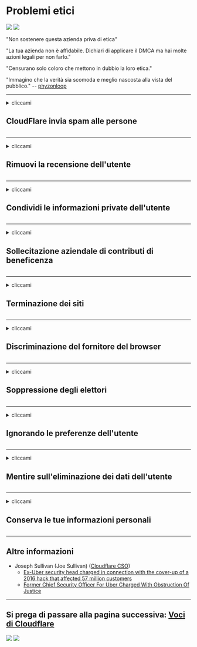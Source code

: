 # Problemi etici

![](https://codeberg.org/crimeflare/stop_cloudflare/media/branch/master/image/itsreallythatbad.jpg)
![](https://codeberg.org/crimeflare/stop_cloudflare/media/branch/master/image/telegram/c81238387627b4bfd3dcd60f56d41626.jpg)

"Non sostenere questa azienda priva di etica"

"La tua azienda non è affidabile. Dichiari di applicare il DMCA ma hai molte azioni legali per non farlo."

"Censurano solo coloro che mettono in dubbio la loro etica."

"Immagino che la verità sia scomoda e meglio nascosta alla vista del pubblico."  -- [phyzonloop](https://twitter.com/phyzonloop)


---


<details>
<summary>cliccami

## CloudFlare invia spam alle persone
</summary>


Cloudflare sta inviando e-mail di spam a utenti non Cloudflare.

- Invia e-mail solo agli abbonati che hanno aderito
- Quando l'utente dice "interrompi", interrompi l'invio di email

È così semplice. Ma a Cloudflare non interessa.
Cloudflare ha affermato che l'utilizzo del servizio può bloccare tutti gli spammer o gli aggressori.
Come possiamo fermare Cloudflare senza attivare Cloudflare?


| 🖼 | 🖼 |
| --- | --- |
| ![](https://codeberg.org/crimeflare/stop_cloudflare/media/branch/master/image/cfspam01.jpg) | ![](https://codeberg.org/crimeflare/stop_cloudflare/media/branch/master/image/cfspam03.jpg) |
| ![](https://codeberg.org/crimeflare/stop_cloudflare/media/branch/master/image/cfspam02.jpg) | ![](https://codeberg.org/crimeflare/stop_cloudflare/media/branch/master/image/cfspambrittany.jpg)<br>![](https://codeberg.org/crimeflare/stop_cloudflare/media/branch/master/image/cfspamtwtr.jpg) |

</details>

---

<details>
<summary>cliccami

## Rimuovi la recensione dell'utente
</summary>


Cloudflare censura le recensioni negative.
Se pubblichi un testo anti-Cloudflare su Twitter, hai la possibilità di ottenere una risposta dal dipendente di Cloudflare con il messaggio "No, non è".
Se pubblichi una recensione negativa su qualsiasi sito di recensioni, cercheranno di censurarla.


| 🖼 | 🖼 |
| --- | --- |
| ![](https://codeberg.org/crimeflare/stop_cloudflare/media/branch/master/image/cfcenrev_01.jpg)<br>![](https://codeberg.org/crimeflare/stop_cloudflare/media/branch/master/image/cfcenrev_02.jpg) | ![](https://codeberg.org/crimeflare/stop_cloudflare/media/branch/master/image/cfcenrev_03.jpg) |

</details>

---

<details>
<summary>cliccami

## Condividi le informazioni private dell'utente
</summary>


Cloudflare ha un enorme problema di molestie.
Cloudflare condivide le informazioni personali di coloro che si lamentano dei siti ospitati.
A volte ti chiedono di fornire il tuo vero ID.
Se non vuoi essere molestato, aggredito, schiacciato o ucciso, è meglio che tu stia lontano dai siti Web di Cloudflared.


| 🖼 | 🖼 |
| --- | --- |
| ![](https://codeberg.org/crimeflare/stop_cloudflare/media/branch/master/image/cfdox_what.jpg) | ![](https://codeberg.org/crimeflare/stop_cloudflare/media/branch/master/image/cfdox_swat.jpg) |
| ![](https://codeberg.org/crimeflare/stop_cloudflare/media/branch/master/image/cfdox_kill.jpg) | ![](https://codeberg.org/crimeflare/stop_cloudflare/media/branch/master/image/cfdox_threat.jpg) |
| ![](https://codeberg.org/crimeflare/stop_cloudflare/media/branch/master/image/cfdox_dox.jpg) | ![](https://codeberg.org/crimeflare/stop_cloudflare/media/branch/master/image/cfdox_ex1.jpg)<br>![](https://codeberg.org/crimeflare/stop_cloudflare/media/branch/master/image/cfdox_ex2.jpg) |

</details>

---

<details>
<summary>cliccami

## Sollecitazione aziendale di contributi di beneficenza
</summary>


CloudFlare chiede contributi di beneficenza.
È piuttosto spaventoso che una società americana chieda beneficenza insieme a organizzazioni senza scopo di lucro che hanno buone cause.
Se ti piace bloccare le persone o sprecare il tempo di altre persone, potresti ordinare delle pizze per i dipendenti di Cloudflare.


![](https://codeberg.org/crimeflare/stop_cloudflare/media/branch/master/image/cfdonate.jpg)

</details>

---

<details>
<summary>cliccami

## Terminazione dei siti
</summary>


Cosa farai se il tuo sito si interrompe improvvisamente?
Ci sono rapporti secondo cui Cloudflare sta eliminando la configurazione dell'utente o interrompendo il servizio senza alcun preavviso, in silenzio.
Ti suggeriamo di trovare un fornitore migliore.

![](https://codeberg.org/crimeflare/stop_cloudflare/media/branch/master/image/cftmnt.jpg)

</details>

---

<details>
<summary>cliccami

## Discriminazione del fornitore del browser
</summary>


CloudFlare offre un trattamento preferenziale a coloro che utilizzano Firefox mentre offre un trattamento ostile agli utenti di non-Tor-Browser su Tor.
Anche gli utenti Tor che si rifiutano giustamente di eseguire javascript non liberi ricevono un trattamento ostile.
Questa disuguaglianza di accesso è un abuso della neutralità della rete e un abuso di potere.

![](https://codeberg.org/crimeflare/stop_cloudflare/media/branch/master/image/browdifftbcx.gif)

- A sinistra: Tor Browser, a destra: Chrome. Stesso indirizzo IP.

![](https://codeberg.org/crimeflare/stop_cloudflare/media/branch/master/image/browserdiff.jpg)

- A sinistra: Tor Browser Javascript disabilitato, Cookie abilitato
- A destra: Chrome Javascript abilitato, Cookie disabilitato

![](https://codeberg.org/crimeflare/stop_cloudflare/media/branch/master/image/cfsiryoublocked.jpg)

- QuteBrowser (browser minore) senza Tor (IP Clearnet)

![](https://codeberg.org/crimeflare/stop_cloudflare/media/branch/master/image/lynx_cloudflare.gif)

- Lynx


| ***Browser*** | ***Accesso al trattamento*** |
| --- | --- |
| Tor Browser (Javascript abilitato) | accesso consentito |
| Firefox (Javascript abilitato) | accesso degradato |
| Chromium (Javascript abilitato) | accesso degradato |
| Chromium or Firefox (Javascript disabilitato) | accesso negato |
| Chromium or Firefox (Cookie disabilitato) | accesso negato |
| QuteBrowser | accesso negato |
| lynx | accesso negato |
| w3m | accesso negato |
| wget | accesso negato |


Perché non utilizzare il pulsante Audio per risolvere la sfida facile?

Sì, c'è un pulsante audio, ma non funziona sempre su Tor.
Riceverai questo messaggio quando fai clic su di esso:

```
Riprovare più tardi
Il tuo computer o rete potrebbe inviare query automatizzate.
Per proteggere i nostri utenti, al momento non possiamo elaborare la tua richiesta.
Per maggiori dettagli visita la nostra pagina di aiuto
```

</details>

---

<details>
<summary>cliccami

## Soppressione degli elettori
</summary>


Gli elettori negli stati degli Stati Uniti si registrano per votare, infine, attraverso il sito web del segretario di stato nello stato di residenza.
Gli uffici della segreteria di stato controllati dai repubblicani si impegnano nella soppressione degli elettori inviando tramite proxy il sito web del segretario di stato attraverso Cloudflare.
Il trattamento ostile di Cloudflare nei confronti degli utenti Tor, la sua posizione MITM come punto di sorveglianza globale centralizzato e il suo ruolo dannoso in generale rendono i potenziali elettori riluttanti a registrarsi.
I liberali in particolare tendono ad abbracciare la privacy.
I moduli di registrazione degli elettori raccolgono informazioni sensibili sull'inclinazione politica di un elettore, l'indirizzo fisico personale, il numero di previdenza sociale e la data di nascita.
La maggior parte degli stati rende pubblicamente disponibile solo un sottoinsieme di tali informazioni, ma Cloudflare vede tutte quelle informazioni quando qualcuno si registra per votare.

Tieni presente che la registrazione cartacea non elude Cloudflare perché il personale addetto alla segreteria dello stato per l'immissione dei dati utilizzerà probabilmente il sito Web di Cloudflare per inserire i dati.

| 🖼 | 🖼 |
| --- | --- |
| ![](https://codeberg.org/crimeflare/stop_cloudflare/media/branch/master/image/cfvotm_01.jpg) | ![](https://codeberg.org/crimeflare/stop_cloudflare/media/branch/master/image/cfvotm_02.jpg) |

- Change.org è un famoso sito web per raccogliere voti e agire.
“ovunque le persone stanno avviando campagne, mobilitando sostenitori e collaborando con i responsabili delle decisioni per trovare soluzioni.”
Sfortunatamente, molte persone non possono visualizzare change.org a causa del filtro aggressivo di Cloudflare.
Viene loro impedito di firmare la petizione, escludendoli così da un processo democratico.
L'utilizzo di altre piattaforme non cloud come OpenPetition aiuta a risolvere il problema.

| 🖼 | 🖼 |
| --- | --- |
| ![](https://codeberg.org/crimeflare/stop_cloudflare/media/branch/master/image/changeorgasn.jpg) | ![](https://codeberg.org/crimeflare/stop_cloudflare/media/branch/master/image/changeorgtor.jpg) |

- Il "Progetto Ateniese" di Cloudflare offre protezione gratuita a livello aziendale ai siti web delle elezioni statali e locali.
Hanno detto che "i loro elettori possono accedere alle informazioni elettorali e alla registrazione degli elettori", ma questa è una bugia perché molte persone non riescono affatto a navigare nel sito.

</details>

---

<details>
<summary>cliccami

## Ignorando le preferenze dell'utente
</summary>


Se disattivi qualcosa, ti aspetti di non ricevere email al riguardo.
Cloudflare ignora le preferenze dell'utente e condivide i dati con società di terze parti senza il consenso del cliente.
Se stai utilizzando il loro piano gratuito, a volte ti inviano un'email chiedendoti di acquistare un abbonamento mensile.

![](https://codeberg.org/crimeflare/stop_cloudflare/media/branch/master/image/cfviopl_tp.jpg)

</details>

---

<details>
<summary>cliccami

## Mentire sull'eliminazione dei dati dell'utente
</summary>


Secondo il blog di questo ex cliente di cloudflare, Cloudflare sta mentendo sull'eliminazione degli account.
Al giorno d'oggi, molte aziende conservano i tuoi dati dopo che hai chiuso o rimosso il tuo account.
La maggior parte delle buone aziende ne fa menzione nella propria politica sulla privacy.
Cloudflare? No.

```
2019-08-05 CloudFlare mi ha inviato la conferma che avevano rimosso il mio account.
2019-10-02 Ho ricevuto un'e-mail da CloudFlare "perché sono un cliente"
```

Cloudflare non conosceva la parola "rimuovi".
Se è stato davvero rimosso, perché questo ex cliente ha ricevuto un'email?
Ha anche affermato che la politica sulla privacy di Cloudflare non ne fa menzione.

```
La loro nuova politica sulla privacy non menziona la conservazione dei dati per un anno.
```

![](https://codeberg.org/crimeflare/stop_cloudflare/media/branch/master/image/cfviopl_notdel.jpg)

Come puoi fidarti di Cloudflare se la loro politica sulla privacy è una BUGIA?

- [È passato più di un anno da quando ho cancellato il mio account Cloudflare](https://shkspr.mobi/blog/2020/09/dont-trust-cloudflare-with-your-personal-data/)

</details>

---

<details>
<summary>cliccami

## Conserva le tue informazioni personali
</summary>


L'eliminazione dell'account Cloudflare è un livello difficile.

```
Invia un ticket di supporto utilizzando la categoria "Account",
e richiedere l'eliminazione dell'account nel corpo del messaggio.
Non devi avere domini o carte di credito collegati al tuo account prima di richiedere l'eliminazione.
```

Riceverai questa email di conferma.

![](https://codeberg.org/crimeflare/stop_cloudflare/media/branch/master/image/cf_deleteandkeep.jpg)

"Abbiamo iniziato a elaborare la tua richiesta di cancellazione" ma "Continueremo a memorizzare le tue informazioni personali".

Puoi "fidarti" di questo?


- Come cancellare il tuo account Cloudflare

1. Accedi alla dashboard di Cloudflare.
2. Elimina tutte le zone (domini) dalla dashboard.
3. Fare clic sul collegamento di supporto.
4. Invia un nuovo biglietto. Di 'loro che vuoi chiudere il tuo account.
5. Aspetta diversi giorni.
6. Lo staff di Cloudflare chiederà la tua conferma e il motivo per cui hai deciso di lasciare Cloudflare.
7. Invia di nuovo una risposta.
8. Aspetta diversi giorni.
9. Riceverai un messaggio: Abbiamo cancellato con successo il tuo account


</details>

---

## Altre informazioni

- Joseph Sullivan (Joe Sullivan) ([Cloudflare CSO](https://twitter.com/eastdakota/status/1296522269313785862))
  - [Ex-Uber security head charged in connection with the cover-up of a 2016 hack that affected 57 million customers](https://www.businessinsider.com/uber-data-hack-security-head-joe-sullivan-charged-cover-up-2020-8)
  - [Former Chief Security Officer For Uber Charged With Obstruction Of Justice](https://www.justice.gov/usao-ndca/pr/former-chief-security-officer-uber-charged-obstruction-justice)


---


## Si prega di passare alla pagina successiva:   [Voci di Cloudflare](../PEOPLE.md)

![](https://codeberg.org/crimeflare/stop_cloudflare/media/branch/master/image/freemoldybread.jpg)
![](https://codeberg.org/crimeflare/stop_cloudflare/media/branch/master/image/cfisnotanoption.jpg)
